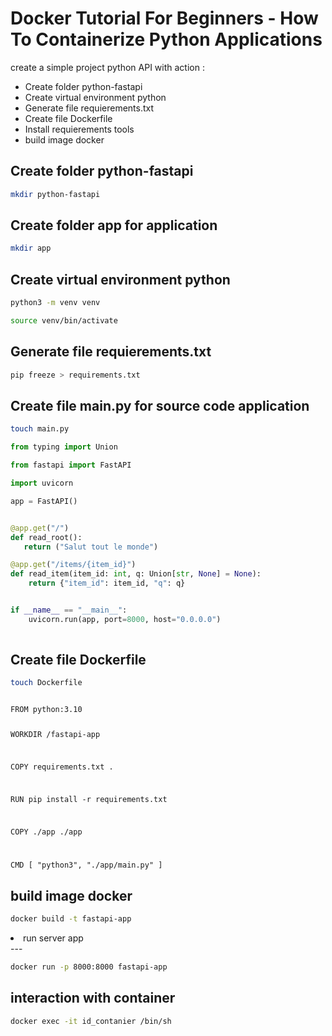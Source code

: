 Docker Tutorial For Beginners - How To Containerize Python Applications
===
create a simple project python API with action :
<ul>

<li>Create folder python-fastapi</li>
<li>Create virtual environment python </li>
<li>Generate file requierements.txt</li>
<li>Create file Dockerfile </li>
<li>Install requierements tools</li>
<li>build image docker</li>
</ul>

Create folder python-fastapi
---

```bash
mkdir python-fastapi
```

Create folder app for application
---

```bash
mkdir app
```

Create virtual environment python
---

```bash
python3 -m venv venv

source venv/bin/activate
```

Generate file requierements.txt
---

```bash
pip freeze > requirements.txt
```

Create file main.py for source code application
---

```bash
touch main.py
```

```python
from typing import Union

from fastapi import FastAPI

import uvicorn

app = FastAPI()


@app.get("/")
def read_root():
   return ("Salut tout le monde")

@app.get("/items/{item_id}")
def read_item(item_id: int, q: Union[str, None] = None):
    return {"item_id": item_id, "q": q}


if __name__ == "__main__":
    uvicorn.run(app, port=8000, host="0.0.0.0")
    
```


Create file Dockerfile
---

```bash
touch Dockerfile
```

<code>
FROM python:3.10

WORKDIR /fastapi-app

COPY requirements.txt .

RUN pip install -r requirements.txt

COPY ./app ./app

CMD [ "python3", "./app/main.py" ]
</code>




build image docker
---

```bash
docker build -t fastapi-app
```


<li>run server app</li>
---

```bash
docker run -p 8000:8000 fastapi-app
```


interaction with container
---

```bash
docker exec -it id_contanier /bin/sh
```